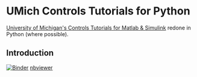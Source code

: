 # UMich Controls Tutorials for Python

[University of Michigan's Controls Tutorials for Matlab & Simulink](http://ctms.engin.umich.edu/CTMS/index.php?aux=Home) redone in Python (where possible).

## Introduction

[![Binder](https://mybinder.org/badge_logo.svg)](https://mybinder.org/v2/gh/dapperfu/UMich_Controls_Tutorials_Python/main?filepath=Introduction%2FIntroduction_SystemAnalysis.ipynb)
[nbviewer](https://nbviewer.jupyter.org/github/dapperfu/UMich_Controls_Tutorials_Python/blob/main/Introduction/Introduction_SystemAnalysis.ipynb)
